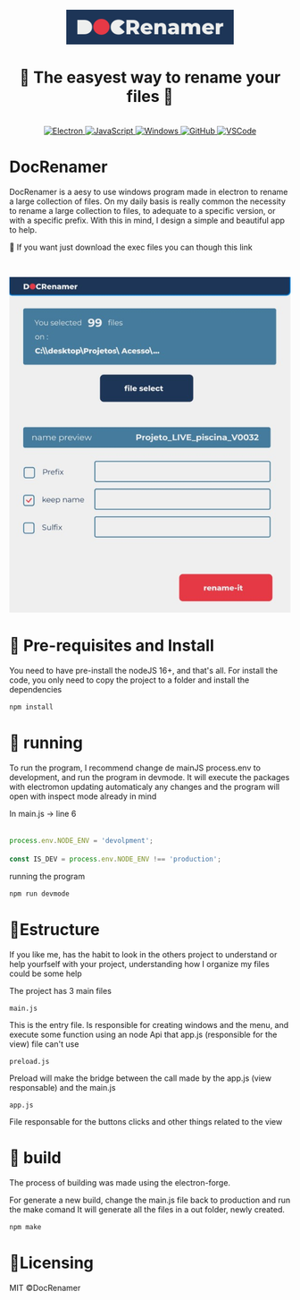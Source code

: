 <div align="center">
  <br>
  <img alt="DocRenamer logo" src="https://github.com/arichardi/docRenamer/blob/main/App/files/Logo_blue.svg" width="300px">
  <h1> 📁 The easyest way to rename your files 📁</h1>
<br>

  <a href="https://www.electronjs.org/">
    <img src="https://img.shields.io/badge/Electron-2B2E3A?style=for-the-badge&logo=electron&logoColor=9FEAF9" alt="Electron">
  </a>
  <a href="">
    <img src="https://img.shields.io/badge/JavaScript-323330?style=for-the-badge&logo=javascript&logoColor=F7DF1E" alt="JavaScript">
  </a>
  <a href="">
    <img src="https://img.shields.io/badge/Windows-0078D6?style=for-the-badge&logo=windows&logoColor=white" alt="Windows">
  </a>
  <a href="https://github.com/arichardi/docRenamer">
    <img src="https://img.shields.io/badge/GitHub-100000?style=for-the-badge&logo=github&logoColor=white" alt="GitHub">
  </a>
  <a href="">
    <img src="https://img.shields.io/badge/VSCode-0078D4?style=for-the-badge&logo=visual%20studio%20code&logoColor=white" alt="VSCode">
  </a>

</div>



# DocRenamer 

DocRenamer is a aesy to use windows program made in electron to rename a large collection of files.
On my daily basis is really common the necessity to rename a large collection to files, to adequate to a specific version, or
with a specific prefix. With this in mind, I design a simple and beautiful app to help.

🔽 If you want just download the exec files you can though this link

<br>
<div align="center">

![appimage](https://github.com/arichardi/docRenamer/blob/main/App/files/Image_app.jpg)

</div>

# 🚀 Pre-requisites and Install

You need to have pre-install the nodeJS 16+, and that's all.
For install the code, you only need to copy the project to a folder and install the dependencies


```bash
npm install
```
# 🏃 running

To run the program, I recommend change de mainJS process.env to development, and run the
program in devmode. It will execute the packages with electromon updating automaticaly any changes
and the program will open with inspect mode already in mind

In main.js -> line 6
```Javascript

process.env.NODE_ENV = 'devolpment';

const IS_DEV = process.env.NODE_ENV !== 'production';

```
running the program

```bash
npm run devmode
```
# 🤖Estructure

If you like me, has the habit to look in the others project to understand or help yourfself with your 
project, understanding how I organize my files could be some help

The project has 3 main files

    main.js

This is the entry file. Is responsible for creating windows and the menu, and execute some function
using an node Api that app.js (responsible for the view) file can't use

    preload.js

Preload will make the bridge between the call made by the app.js (view responsable) and the main.js 

    app.js

File responsable for the buttons clicks and other things related to the view

# 🧰 build 

The process of building was made using the electron-forge.

For generate a new build, change the main.js file back to production and run the make comand
It will generate all the files in a out folder, newly created.


```bash
npm make
```

# 🌱Licensing

MIT ©DocRenamer

